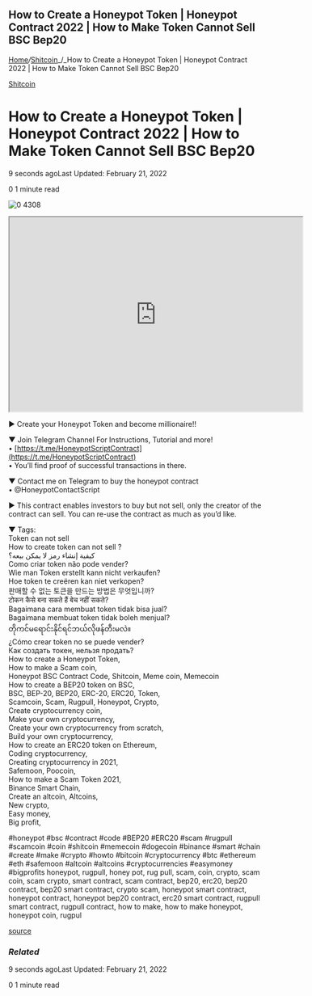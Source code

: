 ## How to Create a Honeypot Token | Honeypot Contract 2022 | How to Make Token Cannot Sell BSC Bep20

[Home](https://coinmarketdo.com/)_/_[Shitcoin](https://coinmarketdo.com/shitcoin/)_/_How to Create a Honeypot Token | Honeypot Contract 2022 | How to Make Token Cannot Sell BSC Bep20

[Shitcoin](https://coinmarketdo.com/shitcoin/)

How to Create a Honeypot Token | Honeypot Contract 2022 | How to Make Token Cannot Sell BSC Bep20
=================================================================================================

9 seconds agoLast Updated: February 21, 2022

0 1 minute read

![0 4308](https://cdn.hashnode.com/res/hashnode/image/upload/v1645419326573/JJChBwOFd.jpeg)

<iframe width="580" height="385" src="https://www.youtube.com/embed/BhGpoSBZEUY?rel=0&amp;cc_load_policy=1&amp;hl=en&amp;modestbranding=1"></iframe>  
  
► Create your Honeypot Token and become millionaire!!

▼ Join Telegram Channel For Instructions, Tutorial and more!  
• [https://t.me/HoneypotScriptContract](https://t.me/HoneypotScriptContract)  
• You’ll find proof of successful transactions in there.

▼ Contact me on Telegram to buy the honeypot contract  
• @HoneypotContactScript

► This contract enables investors to buy but not sell, only the creator of the contract can sell. You can re-use the contract as much as you’d like.

▼ Tags:  
Token can not sell  
How to create token can not sell ?  
كيفية إنشاء رمز لا يمكن بيعه؟  
Como criar token não pode vender?  
Wie man Token erstellt kann nicht verkaufen?  
Hoe token te creëren kan niet verkopen?  
판매할 수 없는 토큰을 만드는 방법은 무엇입니까?  
टोकन कैसे बना सकते हैं बेच नहीं सकते?  
Bagaimana cara membuat token tidak bisa jual?  
Bagaimana membuat token tidak boleh menjual?  
တိုကင်မရောင်းနိုင်ရင်ဘယ်လိုဖန်တီးမလဲ။  
¿Cómo crear token no se puede vender?  
Как создать токен, нельзя продать?  
How to create a Honeypot Token,  
How to make a Scam coin,  
Honeypot BSC Contract Code, Shitcoin, Meme coin, Memecoin  
How to create a BEP20 token on BSC,  
BSC, BEP-20, BEP20, ERC-20, ERC20, Token,  
Scamcoin, Scam, Rugpull, Honeypot, Crypto,  
Create cryptocurrency coin,  
Make your own cryptocurrency,  
Create your own cryptocurrency from scratch,  
Build your own cryptocurrency,  
How to create an ERC20 token on Ethereum,  
Coding cryptocurrency,  
Creating cryptocurrency in 2021,  
Safemoon, Poocoin,  
How to make a Scam Token 2021,  
Binance Smart Chain,  
Create an altcoin, Altcoins,  
New crypto,  
Easy money,  
Big profit,

#honeypot #bsc #contract #code #BEP20 #ERC20 #scam #rugpull #scamcoin #coin #shitcoin #memecoin #dogecoin #binance #smart #chain #create #make #crypto #howto #bitcoin #cryptocurrency #btc #ethereum #eth #safemoon #altcoin #altcoins #cryptocurrencies #easymoney #bigprofits honeypot, rugpull, honey pot, rug pull, scam, coin, crypto, scam coin, scam crypto, smart contract, scam contract, bep20, erc20, bep20 contract, bep20 smart contract, crypto scam, honeypot smart contract, honeypot contract, honeypot bep20 contract, erc20 smart contract, rugpull smart contract, rugpull contract, how to make, how to make honeypot, honeypot coin, rugpul  
  
[source](https://www.youtube.com/watch?v=BhGpoSBZEUY)

### _Related_

9 seconds agoLast Updated: February 21, 2022

0 1 minute read